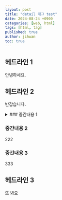 ```yaml
---
layout: post
title: "detail 태그 test"
date: 2024-08-24 +0900
categories: [web, html]
tags: [html, tag]
published: true
author: jihwan
toc: true
---
```


## 헤드라인 1
안녕하세요. 


## 헤드라인 2
반갑습니다. 


<details>
    <summary>
    ### 중간내용 1
    </summary>
    111
    ```python
    print("hello world")
    ```
</details>

### 중간내용 2
222

### 중간내용 3
333

## 헤드라인 3
또 봐요
